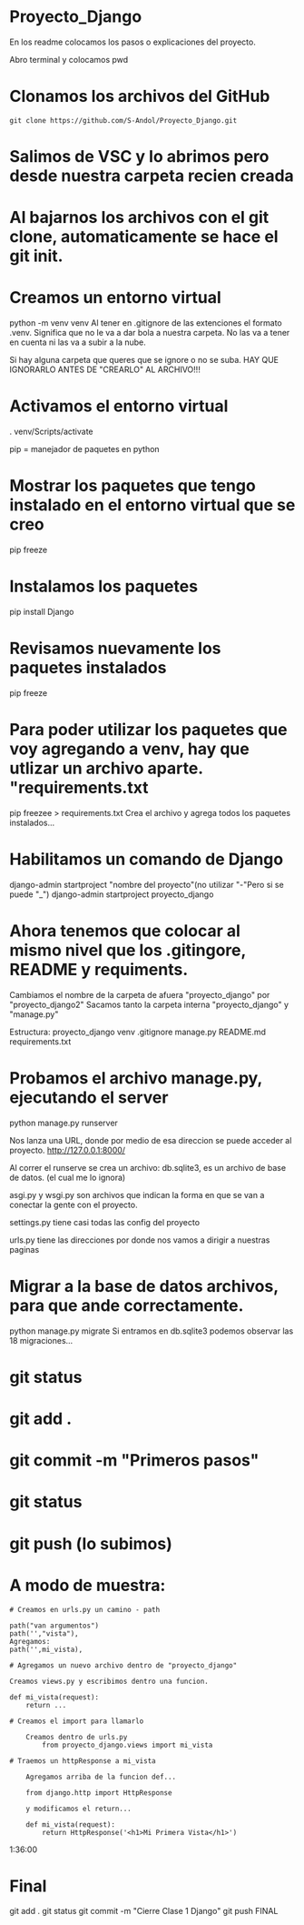 # Proyecto_Django
En los readme colocamos los pasos o explicaciones del proyecto.


Abro terminal y colocamos pwd

# Clonamos los archivos del GitHub
    git clone https://github.com/S-Andol/Proyecto_Django.git

# Salimos de VSC y lo abrimos pero desde nuestra carpeta recien creada

# Al bajarnos los archivos con el git clone, automaticamente se hace el git init.

# Creamos un entorno virtual

python -m venv venv
    Al tener en .gitignore de las extenciones el formato .venv. Significa que no le va a dar bola a nuestra carpeta. No las va a tener en cuenta ni las va a subir a la nube.

Si hay alguna carpeta que queres que se ignore o no se suba. HAY QUE IGNORARLO ANTES DE "CREARLO" AL ARCHIVO!!!

# Activamos el entorno virtual

. venv/Scripts/activate

pip = manejador de paquetes en python

# Mostrar los paquetes que tengo instalado en el entorno virtual que se creo

pip freeze

# Instalamos los paquetes

pip install Django

# Revisamos nuevamente los paquetes instalados

pip freeze

# Para poder utilizar los paquetes que voy agregando a venv, hay que utlizar un archivo aparte. "requirements.txt

pip freezee > requirements.txt
Crea el archivo y agrega todos los paquetes instalados...

# Habilitamos un comando de Django

django-admin startproject "nombre del proyecto"(no utilizar "-"Pero si se puede "_")
django-admin startproject proyecto_django

# Ahora tenemos que colocar al mismo nivel que los .gitingore, README y requiments.

Cambiamos el nombre de la carpeta de afuera "proyecto_django" por "proyecto_django2"
Sacamos tanto la carpeta interna "proyecto_django" y "manage.py"

Estructura:
    proyecto_django
    venv
    .gitignore
    manage.py
    README.md
    requirements.txt

# Probamos el archivo manage.py, ejecutando el server

python manage.py runserver

Nos lanza una URL, donde por medio de esa direccion se puede acceder al proyecto. http://127.0.0.1:8000/

Al correr el runserve se crea un archivo: 
db.sqlite3, es un archivo de base de datos. (el cual me lo ignora)

asgi.py y wsgi.py son archivos que indican la forma en que se van a conectar la gente con el proyecto.

settings.py tiene casi todas las config del proyecto

urls.py tiene las direcciones por donde nos vamos a dirigir a nuestras paginas

# Migrar a la base de datos archivos, para que ande correctamente.

python manage.py migrate
Si entramos en db.sqlite3 podemos observar las 18 migraciones...

# git status

# git add .

# git commit -m "Primeros pasos"

# git status

# git push (lo subimos)


# A modo de muestra:
    # Creamos en urls.py un camino - path

    path("van argumentos") 
    path('',"vista"),
    Agregamos:
    path('',mi_vista),

    # Agregamos un nuevo archivo dentro de "proyecto_django"

    Creamos views.py y escribimos dentro una funcion.

    def mi_vista(request):
        return ...
    
    # Creamos el import para llamarlo
        
        Creamos dentro de urls.py
            from proyecto_django.views import mi_vista

    # Traemos un httpResponse a mi_vista
        
        Agregamos arriba de la funcion def...

        from django.http import HttpResponse

        y modificamos el return...

        def mi_vista(request):
            return HttpResponse('<h1>Mi Primera Vista</h1>')


1:36:00

# Final

git add .
git status
git commit -m "Cierre Clase 1 Django"
git push
FINAL
